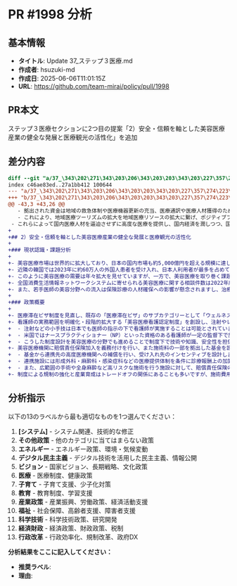 # PR #1998 分析

## 基本情報
- **タイトル**: Update 37_ステップ３医療.md
- **作成者**: hsuzuki-md
- **作成日**: 2025-06-06T11:01:15Z
- **URL**: https://github.com/team-mirai/policy/pull/1998

## PR本文
ステップ３医療セクションに2つ目の提案「2）安全・信頼を軸とした美容医療産業の健全な発展と医療観光の活性化」を追加

## 差分内容
```diff
diff --git "a/37_\343\202\271\343\203\206\343\203\203\343\203\227\357\274\223\345\214\273\347\231\202.md" "b/37_\343\202\271\343\203\206\343\203\203\343\203\227\357\274\223\345\214\273\347\231\202.md"
index c46ae83ed..27a1bb412 100644
--- "a/37_\343\202\271\343\203\206\343\203\203\343\203\227\357\274\223\345\214\273\347\231\202.md"
+++ "b/37_\343\202\271\343\203\206\343\203\203\343\203\227\357\274\223\345\214\273\347\231\202.md"
@@ -43,3 +43,26 @@
   - 拠出された資金は地域の救急体制や医療機器更新の充当、医療通訳や医療人材獲得のために利用します
   - これにより、地域医療ツーリズムの拡大を地域医療リソースの拡大に繋げ、ポジティブフィードバックが回る仕組みを構築します
 - これらによって国内医療人材を逼迫させずに高度な医療を提供し、国内経済を潤しつつ、国内に住む非日本語話者や観光・ビジネス目的の滞在者への医療支援体制を整える推進力となることが期待されます
+
+## 2）安全・信頼を軸とした美容医療産業の健全な発展と医療観光の活性化
+
+### 現状認識・課題分析
+
+- 美容医療市場は世界的に拡大しており、日本の国内市場も約5,000億円を超える規模に達していると言われています。
+- 近隣の韓国では2023年に約60万人の外国人患者を受け入れ、日本人利用者が最多を占めています
+- このように美容医療の需要は年々拡大を見せていますが、一方で、美容医療を取り巻く課題も増えています。
+- 全国消費生活情報ネットワークシステムに寄せられる美容医療に関する相談件数は2022年度に3,000件超、2023年度には6,000件超と増加しており、安全性やアフターケア不足が課題となっています
+- また、若手医師の美容分野への流入は保険診療の人材確保への影響が懸念されますし、治療後に合併症が生じた際の高度医療機関との連携なども進みにくい状況です
+
+### 政策概要
+
+- 医療滞在ビザ制度を見直し、既存の「医療滞在ビザ」のサブカテゴリーとして「ウェルネス・美容医療枠」を新設します
+- 看護師の実務範囲を明確化・段階的拡大する「美容医療看護認定制度」を創設し、注射やレーザーなど侵襲度の低い手技を資格化し、保険診療を行う医師の流出を緩和します
+  - 注射などの小手技は日本でも医師の指示の下で看護師が実施することは可能とされていますが、実務範囲が不明確であったり、施設によっても対応はまちまちです
+  - 米国ではナースプラクティショナー（NP）といった資格のある看護師が一定の監督下で施術する制度があり、日本でも診療看護師という形で医療現場での対応可能範囲を広げる動きがあります
+  - こうした制度設計を美容医療の分野でも進めることで制度下で技術や知識、安全性を担保した形での医師から看護師へのタスクシフティングを進めます
+- 美容医療機関に賠償責任保険加入を義務付けを行い、また施術料の一部を拠出した基金を設立します
+  - 基金から連携先の高度医療機関への補償を行い、受け入れ先のインセンティブを設計します
+  - 連携施設には形成外科・麻酔科・感染症科などの医療提供体制を条件に診療報酬上の加算を設けます
+  - また、広範囲の手術や全身麻酔など高リスクな施術を行う施設に対して、賠償責任保険の加入を義務化します
+- 制度による規制の強化と産業育成はトレードオフの関係にあることも多いですが、施術費用に合併症等の管理コストを内在化させることで、安心・安全で高水準な医療を受けられることを示し、エコシステムを整えることが延いては産業育成につながると考えます

```

## 分析指示

以下の13のラベルから最も適切なものを1つ選んでください：

1. **[システム]** - システム関連、技術的な修正
2. **その他政策** - 他のカテゴリに当てはまらない政策
3. **エネルギー** - エネルギー政策、環境・気候変動
4. **デジタル民主主義** - デジタル技術を活用した民主主義、情報公開
5. **ビジョン** - 国家ビジョン、長期戦略、文化政策
6. **医療** - 医療制度、健康政策
7. **子育て** - 子育て支援、少子化対策
8. **教育** - 教育制度、学習支援
9. **産業政策** - 産業振興、労働政策、経済活動支援
10. **福祉** - 社会保障、高齢者支援、障害者支援
11. **科学技術** - 科学技術政策、研究開発
12. **経済財政** - 経済政策、財政政策、税制
13. **行政改革** - 行政効率化、規制改革、政府DX

**分析結果をここに記入してください：**
- **推奨ラベル**: 
- **理由**: 
